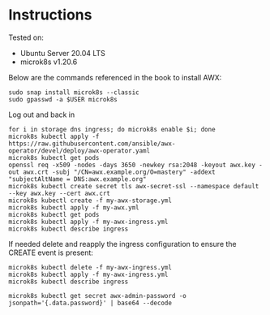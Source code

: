# Instructions

Tested on:
- Ubuntu Server 20.04 LTS
- microk8s v1.20.6

Below are the commands referenced in the book to install AWX:

    sudo snap install microk8s --classic
    sudo gpasswd -a $USER microk8s
    
Log out and back in

    for i in storage dns ingress; do microk8s enable $i; done
    microk8s kubectl apply -f https://raw.githubusercontent.com/ansible/awx-operator/devel/deploy/awx-operator.yaml
    microk8s kubectl get pods
    openssl req -x509 -nodes -days 3650 -newkey rsa:2048 -keyout awx.key -out awx.crt -subj "/CN=awx.example.org/O=mastery" -addext "subjectAltName = DNS:awx.example.org"
    microk8s kubectl create secret tls awx-secret-ssl --namespace default --key awx.key --cert awx.crt
    microk8s kubectl create -f my-awx-storage.yml
    microk8s kubectl apply -f my-awx.yml
    microk8s kubectl get pods
    microk8s kubectl apply -f my-awx-ingress.yml
    microk8s kubectl describe ingress

If needed delete and reapply the ingress configuration to ensure the CREATE event is present:

    microk8s kubectl delete -f my-awx-ingress.yml
    microk8s kubectl apply -f my-awx-ingress.yml
    microk8s kubectl describe ingress

    microk8s kubectl get secret awx-admin-password -o jsonpath='{.data.password}' | base64 --decode

